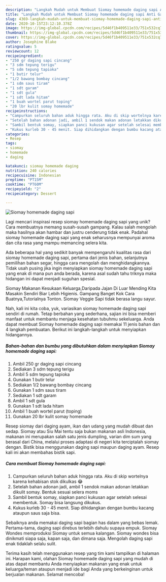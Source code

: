 ```yaml
---
description: "Langkah Mudah untuk Membuat Siomay homemade daging sapi Anti Gagal"
title: "Langkah Mudah untuk Membuat Siomay homemade daging sapi Anti Gagal"
slug: 4369-langkah-mudah-untuk-membuat-siomay-homemade-daging-sapi-anti-gagal
date: 2020-10-15T23:12:10.378Z
image: https://img-global.cpcdn.com/recipes/5d46f1b409511e33/751x532cq70/siomay-homemade-daging-sapi-foto-resep-utama.jpg
thumbnail: https://img-global.cpcdn.com/recipes/5d46f1b409511e33/751x532cq70/siomay-homemade-daging-sapi-foto-resep-utama.jpg
cover: https://img-global.cpcdn.com/recipes/5d46f1b409511e33/751x532cq70/siomay-homemade-daging-sapi-foto-resep-utama.jpg
author: Josephine Blake
ratingvalue: 5
reviewcount: 12
recipeingredient:
- "250 gr daging sapi cincang"
- "3 sdm tepung terigu"
- "5 sdm tepung tapioka"
- "1 butir telur"
- "1/2 bawang bombay cincang"
- "1 sdm saus tiram"
- "1 sdt garam"
- "1 sdt gula"
- "1 sdt lada hitam"
- "1 buah wortel parut toping"
- "20 lbr kulit somay homemade"
recipeinstructions:
- "Campurkan seluruh bahan aduk hingga rata. Aku di skip wortelnya karena kehabisan stok dikulkas 😂"
- "Setelah bahan adonan jadi, ambil 1 sendok makan adonan letakkan dikulit somay. Bentuk sesuai selera moms"
- "Sambil bentuk somay, siapkan panci kukusan agar setelah selesai membentuk. Somay bisa langsung dikukus."
- "Kukus kurleb 30 - 45 menit. Siap dihidangkan dengan bumbu kacang ataupun saus saja bisa."
categories:
- Resep
tags:
- siomay
- homemade
- daging

katakunci: siomay homemade daging 
nutrition: 240 calories
recipecuisine: Indonesian
preptime: "PT15M"
cooktime: "PT60M"
recipeyield: "2"
recipecategory: Dessert

---
```



![Siomay homemade daging sapi](https://img-global.cpcdn.com/recipes/5d46f1b409511e33/751x532cq70/siomay-homemade-daging-sapi-foto-resep-utama.jpg)

Lagi mencari inspirasi resep siomay homemade daging sapi yang unik? Cara membuatnya memang susah-susah gampang. Kalau salah mengolah maka hasilnya akan hambar dan justru cenderung tidak enak. Padahal siomay homemade daging sapi yang enak seharusnya mempunyai aroma dan cita rasa yang mampu memancing selera kita.

Ada beberapa hal yang sedikit banyak mempengaruhi kualitas rasa dari siomay homemade daging sapi, pertama dari jenis bahan, selanjutnya pemilihan bahan segar, hingga cara mengolah dan menghidangkannya. Tidak usah pusing jika ingin menyiapkan siomay homemade daging sapi yang enak di mana pun anda berada, karena asal sudah tahu triknya maka hidangan ini dapat menjadi suguhan spesial.

Siomay Makanan Kesukaan Keluarga,Daripada Jajan Di Luar Mending Kita Masakin Sendiri Biar Lebih Higienis. Gampang Banget Kok Cara Buatnya,Tutorialnya Tonton. Siomay Veggie Sapi tidak berasa langu sayur.


Nah, kali ini kita coba, yuk, variasikan siomay homemade daging sapi sendiri di rumah. Tetap berbahan yang sederhana, sajian ini bisa memberi manfaat untuk membantu menjaga kesehatan tubuhmu sekeluarga. Anda dapat membuat Siomay homemade daging sapi memakai 11 jenis bahan dan 4 langkah pembuatan. Berikut ini langkah-langkah untuk menyiapkan hidangannya.

<!--inarticleads1-->

##### Bahan-bahan dan bumbu yang dibutuhkan dalam menyiapkan Siomay homemade daging sapi:

1. Ambil 250 gr daging sapi cincang
1. Sediakan 3 sdm tepung terigu
1. Ambil 5 sdm tepung tapioka
1. Gunakan 1 butir telur
1. Sediakan 1/2 bawang bombay cincang
1. Gunakan 1 sdm saus tiram
1. Sediakan 1 sdt garam
1. Ambil 1 sdt gula
1. Gunakan 1 sdt lada hitam
1. Ambil 1 buah wortel parut (toping)
1. Gunakan 20 lbr kulit somay homemade


Resep siomay dari daging ayam, ikan dan udang yang mudah dibuat dan sedap. Siomay atau Siu Mai tentu saja bukan makanan asli Indonesia, makanan ini merupakan salah satu jenis dumpling, varian dim sum yang berasal dari China, melalui proses adaptasi di negeri kita terciptalah siomay dengan. Bistik bisa menggunakan daging sapi maupun daging ayam. Resep kali ini akan membahas bistik sapi. 

<!--inarticleads2-->

##### Cara membuat Siomay homemade daging sapi:

1. Campurkan seluruh bahan aduk hingga rata. Aku di skip wortelnya karena kehabisan stok dikulkas 😂
1. Setelah bahan adonan jadi, ambil 1 sendok makan adonan letakkan dikulit somay. Bentuk sesuai selera moms
1. Sambil bentuk somay, siapkan panci kukusan agar setelah selesai membentuk. Somay bisa langsung dikukus.
1. Kukus kurleb 30 - 45 menit. Siap dihidangkan dengan bumbu kacang ataupun saus saja bisa.


Sebaiknya anda memakai daging sapi bagian has dalam yang bebas lemak. Pertama-tama, daging sapi direbus terlebih dahulu supaya empuk. Siomay Wondes memproduksi Siomay untuk semua kalangan. Siomay wondes bisa dinikmati siapa saja, kapan saja, dan dimana saja. Mengolah daging sapi enak tidaklah selalu sulit. 

Terima kasih telah menggunakan resep yang tim kami tampilkan di halaman ini. Harapan kami, olahan Siomay homemade daging sapi yang mudah di atas dapat membantu Anda menyiapkan makanan yang enak untuk keluarga/teman ataupun menjadi ide bagi Anda yang berkeinginan untuk berjualan makanan. Selamat mencoba!
